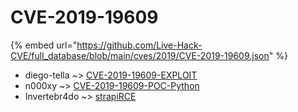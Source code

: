 # CVE-2019-19609
{% embed url="https://github.com/Live-Hack-CVE/full_database/blob/main/cves/2019/CVE-2019-19609.json" %}

* diego-tella ~> [CVE-2019-19609-EXPLOIT](https://www.alice-snow.ru/2019/database/cve-2019-19609/cve-2019-19609-exploit-diego-tella)
* n000xy ~> [CVE-2019-19609-POC-Python](https://www.alice-snow.ru/2019/database/cve-2019-19609/cve-2019-19609-poc-python-n000xy)
* Invertebr4do ~> [strapiRCE](https://www.alice-snow.ru/2019/database/cve-2019-19609/strapirce-invertebr4do)